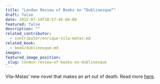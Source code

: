 ```yaml
---
title: "London Review of Books on “Dublinesque”"
draft: false
date: 2012-07-19T18:57:46-04:00
featured: false
description: ""
related_contributor:
  - contributor/enrique-vila-matas.md
related_book:
  - book/dublinesque.md
images:
featured_image_position: 
_slug: london-review-of-books-on-dublinesque
---
```


Vila-Matas’ new novel that makes an art out of death. Read more [here](http://www.lrbshop.co.uk/product.php?productid=58088&utm_source=LRB&utm_medium=BNbutton&utm_campaign=BuyNow). 

